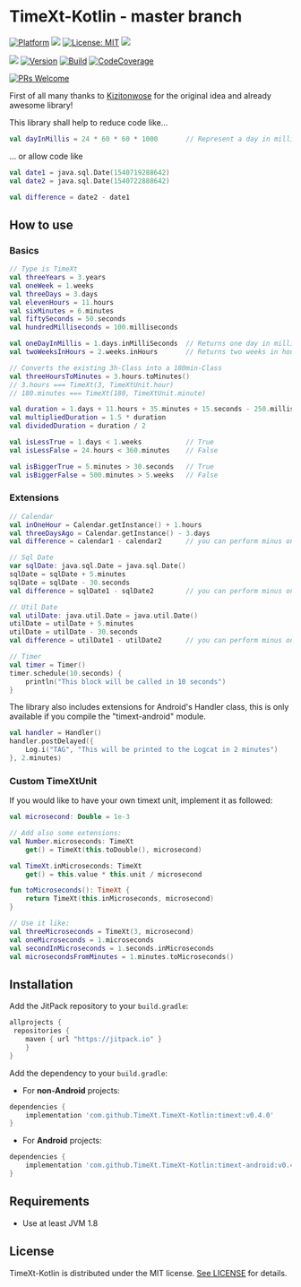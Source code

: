# TimeXt-Kotlin - master branch

[![Platform](https://img.shields.io/badge/platform-Android-blue.svg)](https://www.android.com)
<a target="_blank" href="https://android-arsenal.com/api?level=14" title="API14+"><img src="https://img.shields.io/badge/API-14+-blue.svg" /></a>
[![License: MIT](https://img.shields.io/badge/License-MIT-blue.svg)](https://opensource.org/licenses/MIT)
<a target="_blank" href="https://www.paypal.me/GuepardoApps" title="Donate using PayPal"><img src="https://img.shields.io/badge/paypal-donate-blue.svg" /></a>

[![](https://jitpack.io/v/TimeXt/TimeXt-Kotlin.svg)](https://jitpack.io/#TimeXt/TimeXt-Kotlin)
[![Version](https://img.shields.io/badge/version-v0.4.0.190128-blue.svg)](https://github.com/TimeXt/TimeXt-Kotlin/releases/tag/v0.4.0)
[![Build](https://img.shields.io/badge/build-success-green.svg)](timext)
[![CodeCoverage](https://img.shields.io/badge/codeCoverage-61-orange.svg)](timext)

[![PRs Welcome](https://img.shields.io/badge/PRs-welcome-brightgreen.svg)](http://makeapullrequest.com)

First of all many thanks to [Kizitonwose](https://github.com/kizitonwose/Time) for the original idea and already awesome library!

This library shall help to reduce code like...

```kotlin
val dayInMillis = 24 * 60 * 60 * 1000       // Represent a day in milliSeconds

```

... or allow code like

```kotlin
val date1 = java.sql.Date(1540719288642)
val date2 = java.sql.Date(1540722888642)

val difference = date2 - date1

```

## How to use

### Basics

```kotlin
// Type is TimeXt
val threeYears = 3.years
val oneWeek = 1.weeks
val threeDays = 3.days
val elevenHours = 11.hours
val sixMinutes = 6.minutes
val fiftySeconds = 50.seconds
val hundredMilliseconds = 100.milliseconds

val oneDayInMillis = 1.days.inMilliSeconds  // Returns one day in milliseconds
val twoWeeksInHours = 2.weeks.inHours       // Returns two weeks in hours

// Converts the existing 3h-Class into a 180min-Class
val threeHoursToMinutes = 3.hours.toMinutes() 
// 3.hours === TimeXt(3, TimeXtUnit.hour)
// 180.minutes === TimeXt(180, TimeXtUnit.minute)

val duration = 1.days + 11.hours + 35.minutes + 15.seconds - 250.milliseconds
val multipliedDuration = 1.5 * duration
val dividedDuration = duration / 2

val isLessTrue = 1.days < 1.weeks           // True
val isLessFalse = 24.hours < 360.minutes    // False

val isBiggerTrue = 5.minutes > 30.seconds   // True
val isBiggerFalse = 500.minutes > 5.weeks   // False

```

### Extensions

```kotlin
// Calendar
val inOneHour = Calendar.getInstance() + 1.hours
val threeDaysAgo = Calendar.getInstance() - 3.days
val difference = calendar1 - calendar2      // you can perform minus on calendar and get a TimeXt-object

// Sql Date
var sqlDate: java.sql.Date = java.sql.Date()
sqlDate = sqlDate + 5.minutes
sqlDate = sqlDate - 30.seconds
val difference = sqlDate1 - sqlDate2        // you can perform minus on java.sql.Date and get a TimeXt-object

// Util Date
val utilDate: java.util.Date = java.util.Date()
utilDate = utilDate + 5.minutes
utilDate = utilDate - 30.seconds
val difference = utilDate1 - utilDate2      // you can perform minus on java.util.Date and get a TimeXt-object

// Timer
val timer = Timer()
timer.schedule(10.seconds) {
    println("This block will be called in 10 seconds")
}
```

The library also includes extensions for Android's Handler class, this is only available if you compile the "timext-android" module.

```kotlin
val handler = Handler()
handler.postDelayed({
    Log.i("TAG", "This will be printed to the Logcat in 2 minutes")
}, 2.minutes)
```

### Custom TimeXtUnit

If you would like to have your own timext unit, implement it as followed:

```kotlin
val microsecond: Double = 1e-3

// Add also some extensions:
val Number.microseconds: TimeXt
    get() = TimeXt(this.toDouble(), microsecond)

val TimeXt.inMicroseconds: TimeXt
    get() = this.value * this.unit / microsecond

fun toMicroseconds(): TimeXt {
    return TimeXt(this.inMicroseconds, microsecond)
}

// Use it like:
val threeMicroseconds = TimeXt(3, microsecond)
val oneMicroseconds = 1.microseconds
val secondInMicroseconds = 1.seconds.inMicroseconds
val microsecondsFromMinutes = 1.minutes.toMicroseconds()

```

## Installation

Add the JitPack repository to your `build.gradle`:

```groovy
allprojects {
 repositories {
    maven { url "https://jitpack.io" }
    }
}
```

Add the dependency to your `build.gradle`:

- For **non-Android** projects:

```groovy
dependencies {
    implementation 'com.github.TimeXt.TimeXt-Kotlin:timext:v0.4.0'
}
```

- For **Android** projects:

```groovy
dependencies {
    implementation 'com.github.TimeXt.TimeXt-Kotlin:timext-android:v0.4.0'
}
```

## Requirements

- Use at least JVM 1.8

## License

TimeXt-Kotlin is distributed under the MIT license. [See LICENSE](LICENSE.md) for details.
